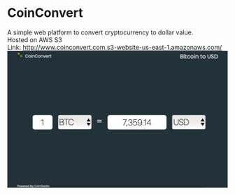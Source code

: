 # CoinConvert
A simple web platform to convert cryptocurrency to dollar value.\
Hosted on AWS S3\
Link: http://www.coinconvert.com.s3-website-us-east-1.amazonaws.com/ \
![Preview](https://github.com/Andxre/cryptoConvert/blob/master/coinconvert.png?raw=true)

